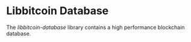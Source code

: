 # Libbitcoin Database

The _libbitcoin-database_ library contains a high performance blockchain database.
